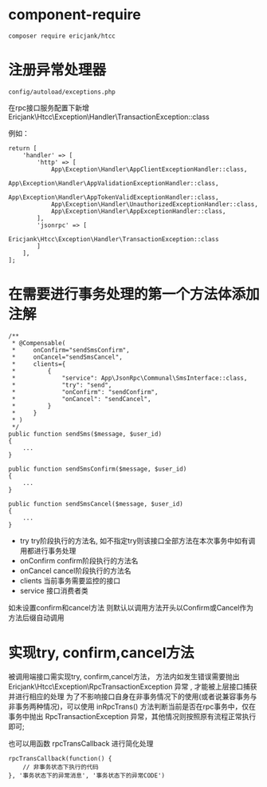 # component-require

```
composer require ericjank/htcc
```

# 注册异常处理器

```
config/autoload/exceptions.php
```

在rpc接口服务配置下新增 Ericjank\Htcc\Exception\Handler\TransactionException::class

例如：
```
return [
    'handler' => [
        'http' => [
            App\Exception\Handler\AppClientExceptionHandler::class,
            App\Exception\Handler\AppValidationExceptionHandler::class,
            App\Exception\Handler\AppTokenValidExceptionHandler::class,
            App\Exception\Handler\UnauthorizedExceptionHandler::class,
            App\Exception\Handler\AppExceptionHandler::class,
        ],
        'jsonrpc' => [
            Ericjank\Htcc\Exception\Handler\TransactionException::class
        ]
    ],
];
```

# 在需要进行事务处理的第一个方法体添加注解

```
/**
 * @Compensable(
 *     onConfirm="sendSmsConfirm",
 *     onCancel="sendSmsCancel",
 *     clients={
 *         {
 *             "service": App\JsonRpc\Communal\SmsInterface::class,
 *             "try": "send",
 *             "onConfirm": "sendConfirm",
 *             "onCancel": "sendCancel",
 *         }
 *     }
 * )
 */
public function sendSms($message, $user_id) 
{ 
    ...  
}

public function sendSmsConfirm($message, $user_id)
{
    ...
}

public function sendSmsCancel($message, $user_id)
{
    ...
}
```

* try try阶段执行的方法名, 如不指定try则该接口全部方法在本次事务中如有调用都进行事务处理
* onConfirm confirm阶段执行的方法名
* onCancel cancel阶段执行的方法名
* clients 当前事务需要监控的接口
* service 接口消费者类

如未设置confirm和cancel方法 则默认以调用方法开头以Confirm或Cancel作为方法后缀自动调用

# 实现try, confirm,cancel方法

被调用端接口需实现try, confirm,cancel方法， 方法内如发生错误需要抛出 Ericjank\Htcc\Exception\RpcTransactionException 异常 , 才能被上层接口捕获并进行相应的处理
为了不影响接口自身在非事务情况下的使用(或者说兼容事务与非事务两种情况)，可以使用 inRpcTrans() 方法判断当前是否在rpc事务中，仅在事务中抛出  RpcTransactionException 异常，其他情况则按照原有流程正常执行即可;

也可以用函数 rpcTransCallback 进行简化处理
```
rpcTransCallback(function() {
    // 非事务状态下执行的代码
}, '事务状态下的异常消息', '事务状态下的异常CODE')
```
